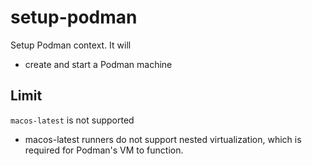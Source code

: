 # setup-podman

Setup Podman context. It will

- create and start a Podman machine

## Limit

`macos-latest` is not supported

- macos-latest runners do not support nested virtualization, which is required for Podman's VM to function.
